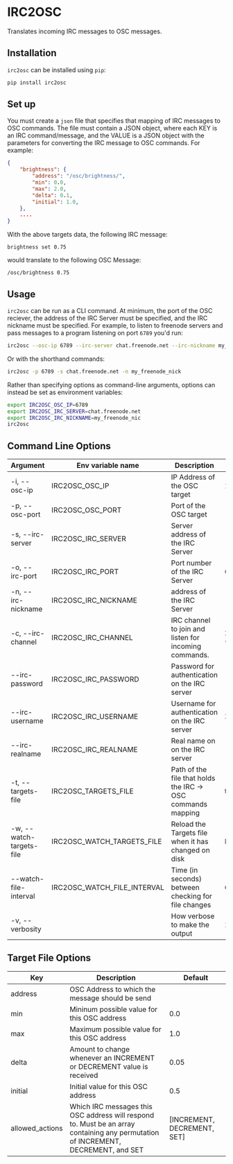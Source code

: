 # IRC2OSC

Translates incoming IRC messages to OSC messages.

## Installation

`irc2osc` can be installed using `pip`:

```python
pip install irc2osc
```

## Set up

You must create a `json` file that specifies that mapping of IRC messages to OSC commands. The file must contain a JSON object, where each KEY is an IRC command/message, and the VALUE is a JSON object with the parameters for converting the IRC message to OSC commands.  For example:

```json
{
    "brightness": {
        "address": "/osc/brightness/",
        "min": 0.0,
        "max": 2.0,
        "delta": 0.1,
        "initial": 1.0,
    },
    ....
}
```

With the above targets data, the following IRC message:

```
brightness set 0.75
```

would translate to the following OSC Message:

```
/osc/brightness 0.75
```


## Usage

`irc2osc` can be run as a CLI command. At minimum, the port of the OSC reciever, the address of the IRC Server must be specified, and the IRC nickname must be specified. For example, to listen to freenode servers and pass messages to a program listening on port `6789` you'd run:

```bash
irc2osc --osc-ip 6789 --irc-server chat.freenode.net --irc-nickname my_freenode_nick
```

Or with the shorthand commands:

```bash
irc2osc -p 6789 -s chat.freenode.net -n my_freenode_nick
```

Rather than specifying options as command-line arguments, options can instead be set as environment variables:

```bash
export IRC2OSC_OSC_IP=6789
export IRC2OSC_IRC_SERVER=chat.freenode.net
export IRC2OSC_IRC_NICKNAME=my_freenode_nic
irc2osc
```

## Command Line Options

| Argument | Env variable name | Description | Default |
| -------- | ----------------- | ----------- | ------- |
| -i, --osc-ip | IRC2OSC_OSC_IP | IP Address of the OSC target | 127.0.0.1 |
| -p, --osc-port | IRC2OSC_OSC_PORT | Port of the OSC target | |
| -s, --irc-server | IRC2OSC_IRC_SERVER | Server address of the IRC Server | |
| -o, --irc-port | IRC2OSC_IRC_PORT | Port number of the IRC Server | 6667 |
| -n, --irc-nickname | IRC2OSC_IRC_NICKNAME |  address of the IRC Server | |
| -c, --irc-channel | IRC2OSC_IRC_CHANNEL | IRC channel to join and listen for incoming commands. | `IRC_NICKNAME` (above) |
| --irc-password | IRC2OSC_IRC_PASSWORD | Password for authentication on the IRC server | |
| --irc-username | IRC2OSC_IRC_USERNAME | Username for authentication on the IRC server | `IRC_NICKNAME` |
| --irc-realname | IRC2OSC_IRC_REALNAME | Real name on on the IRC server | |
| -t, --targets-file | IRC2OSC_TARGETS_FILE | Path of the file that holds the IRC -> OSC commands mapping | targets.json |
| -w, --watch-targets-file | IRC2OSC_WATCH_TARGETS_FILE | Reload the Targets file when it has changed on disk | False |
| --watch-file-interval | IRC2OSC_WATCH_FILE_INTERVAL | Time (in seconds) between checking for file changes | 60 |
| -v, --verbosity | | How verbose to make the output | 1 (Info) |

## Target File Options

| Key | Description | Default |
| --- | ----------- | ------- |
| address | OSC Address to which the message should be send | |
| min | Mininum possible value for this OSC address | 0.0 |
| max | Maximum possible value for this OSC address | 1.0 |
| delta | Amount to change whenever an INCREMENT or DECREMENT value is received | 0.05 |
| initial | Initial value for this OSC address | 0.5 |
| allowed_actions | Which IRC messages this OSC address will respond to.  Must be an array containing any permutation of INCREMENT, DECREMENT, and SET | [INCREMENT, DECREMENT, SET] |

